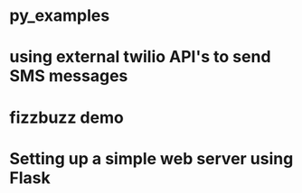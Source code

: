 # py_examples
# using external twilio API's to send SMS messages
# fizzbuzz demo
# Setting up a simple web server using Flask
